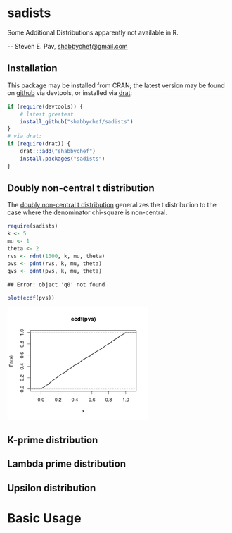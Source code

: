 

# sadists

Some Additional Distributions apparently not available in R.

-- Steven E. Pav, shabbychef@gmail.com

## Installation

This package may be installed from CRAN; the latest version may be
found on [github](https://www.github.com/shabbychef/sadists "sadists")
via devtools, or installed via [drat](https://github.com/eddelbuettel/drat "drat"):


```r
if (require(devtools)) {
    # latest greatest
    install_github("shabbychef/sadists")
}
# via drat:
if (require(drat)) {
    drat:::add("shabbychef")
    install.packages("sadists")
}
```

## Doubly non-central t distribution

The [doubly non-central t distribution](https://en.wikipedia.org/wiki/Doubly_noncentral_t-distribution)
generalizes the t distribution to the case where the denominator chi-square is non-central.


```r
require(sadists)
k <- 5
mu <- 1
theta <- 2
rvs <- rdnt(1000, k, mu, theta)
pvs <- pdnt(rvs, k, mu, theta)
qvs <- qdnt(pvs, k, mu, theta)
```

```
## Error: object 'q0' not found
```

```r
plot(ecdf(pvs))
```

![plot of chunk dnt](github_extra/figure/dnt-1.png) 

## K-prime distribution

## Lambda prime distribution

## Upsilon distribution



# Basic Usage

